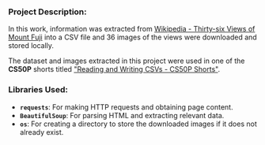 ### Project Description:
In this work, information was extracted from [Wikipedia - Thirty-six Views of Mount Fuji](https://en.wikipedia.org/wiki/Thirty-six_Views_of_Mount_Fuji) into a CSV file and 36 images of the views were downloaded and stored locally.

The dataset and images extracted in this project were used in one of the **CS50P** shorts titled ["Reading and Writing CSVs - CS50P Shorts"](https://www.youtube.com/watch?v=VRbkyEFCqZo&t=1s).

### Libraries Used:
- **`requests`**: For making HTTP requests and obtaining page content.
- **`BeautifulSoup`**: For parsing HTML and extracting relevant data.
- **`os`**: For creating a directory to store the downloaded images if it does not already exist.






